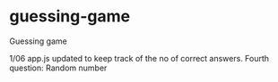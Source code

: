 # guessing-game
Guessing game

1/06 app.js updated to keep track of the no of correct answers.
     Fourth question: Random number 
